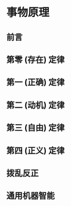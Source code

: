 # 事物原理

## 前言

## 第零 (存在) 定律

## 第一 (正确) 定律

## 第二 (动机) 定律

## 第三 (自由) 定律

## 第四 (正义) 定律

## 拨乱反正

## 通用机器智能
